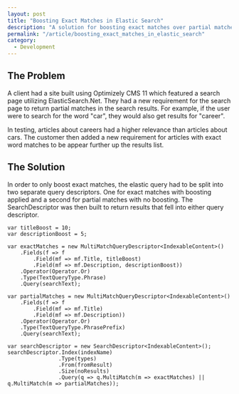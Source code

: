 ```yaml
---
layout: post
title: "Boosting Exact Matches in Elastic Search"
description: "A solution for boosting exact matches over partial matches in Elastic Search."
permalink: "/article/boosting_exact_matches_in_elastic_search"
category:
  - Development
---
```


## The Problem

A client had a site built using Optimizely CMS 11 which featured a search page utilizing ElasticSearch.Net. They had a new requirement for the search page to return partial matches in the search results.  For example, if the user were to search for the word "car", they would also get results for "career".

In testing, articles about careers had a higher relevance than articles about cars.  The customer then added a new requirement for articles with exact word matches to be appear further up the results list.

## The Solution

In order to only boost exact matches, the elastic query had to be split into two separate query descriptors. One for exact matches with boosting applied and a second for partial matches with no boosting. The SearchDescriptor was then built to return results that fell into either query descriptor.

```
var titleBoost = 10;
var descriptionBoost = 5;

var exactMatches = new MultiMatchQueryDescriptor<IndexableContent>()
    .Fields(f => f
        .Field(mf => mf.Title, titleBoost)
        .Field(mf => mf.Description, descriptionBoost))
    .Operator(Operator.Or)
    .Type(TextQueryType.Phrase)
    .Query(searchText);

var partialMatches = new MultiMatchQueryDescriptor<IndexableContent>()
    .Fields(f => f
        .Field(mf => mf.Title)
        .Field(mf => mf.Description))
    .Operator(Operator.Or)
    .Type(TextQueryType.PhrasePrefix)
    .Query(searchText);

var searchDescriptor = new SearchDescriptor<IndexableContent>();
searchDescriptor.Index(indexName)
                .Type(types)
                .From(fromResult)
                .Size(noResults)
                .Query(q => q.MultiMatch(m => exactMatches) || q.MultiMatch(m => partialMatches));
```
